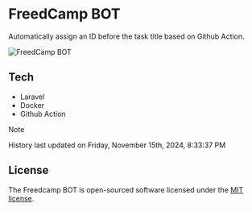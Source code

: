 # FreedCamp BOT

Automatically assign an ID before the task title based on Github Action.

![FreedCamp BOT](https://repository-images.githubusercontent.com/737932867/7d34798b-2680-471c-b089-a78a718d3d6a)

## Tech

- Laravel
- Docker
- Github Action

> [!NOTE]  
> History last updated on Friday, November 15th, 2024, 8:33:37 PM

## License

The Freedcamp BOT is open-sourced software licensed under the [MIT license](https://opensource.org/licenses/MIT).

